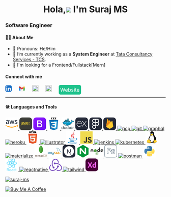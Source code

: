 <h1 align="center"> Hola,<img src="https://media.giphy.com/media/hvRJCLFzcasrR4ia7z/giphy.gif" width="30px"/> I'm Suraj MS</h1>

### Software Engineer

#### :man_technologist: About Me 
- 🤵 Pronouns: He/Him
- 💼 I’m currently working as a <strong>System Engineer</strong> at [Tata Consultancy Services - TCS](https://www.tcs.com/).
- 🏢 I'm looking for a Frontend/Fullstack[Mern] 


#### Connect with me 
<p>	
<a target="_blank" href="https://www.linkedin.com/in/suraj-m-s-757540151/"><img src="https://github.com/tandpfun/skill-icons/blob/main/icons/LinkedIn.svg"  width="20" height="20"></img></a>
&emsp;
<a target="_blank" href="mailto:surajmshivakumar@gmail.com"
><img src="https://github.com/tandpfun/skill-icons/blob/main/icons/Gmail-Light.svg" width="20" height="20" ></img></a>
&emsp;
<a target="_blank" href="https://www.hackerrank.com/profile/SURAJ_M_S"
><img src="https://raw.githubusercontent.com/rahuldkjain/github-profile-readme-generator/master/src/images/icons/Social/hackerrank.svg" width="20" height="20" ></img></a>
&emsp;
<a target="_blank" href="https://leetcode.com/u/SURAJ_M_S/"
><img src="https://raw.githubusercontent.com/rahuldkjain/github-profile-readme-generator/master/src/images/icons/Social/leet-code.svg" width="20" height="20" ></img></a>
&emsp;
<a href="https://my-portfolio-8vjp.onrender.com/" style="color: white; background-color: rgb(29, 194, 139); padding: 5px; text-decoration: none; font-size: 16px; border-radius:5px">
  Website
</a>
<br>
</p>

<hr/>

#### :hammer_and_wrench: Languages and Tools 
<div>
  <p align="left">
           <a href="https://aws.amazon.com" target="_blank" rel="noreferrer"> <img
                src="https://raw.githubusercontent.com/devicons/devicon/master/icons/amazonwebservices/amazonwebservices-original-wordmark.svg"
                alt="aws" width="40" height="40" /> </a> <a href="https://babeljs.io/" target="_blank"
            rel="noreferrer"> <img src="https://github.com/tandpfun/skill-icons/blob/main/icons/Babel.svg" alt="babel"
                width="40" height="40" /> </a> <a href="https://getbootstrap.com" target="_blank" rel="noreferrer"> <img
                src="https://github.com/tandpfun/skill-icons/blob/main/icons/Bootstrap.svg"
                alt="bootstrap" width="40" height="40" /> </a> <a href="https://www.w3schools.com/css/" target="_blank"
            rel="noreferrer"> <img
                src="https://raw.githubusercontent.com/devicons/devicon/master/icons/css3/css3-original-wordmark.svg"
                alt="css3" width="40" height="40" /> </a>  <a href="https://www.docker.com/" target="_blank" rel="noreferrer"> <img
                src="https://raw.githubusercontent.com/devicons/devicon/master/icons/docker/docker-original-wordmark.svg"
                alt="docker" width="40" height="40" /> </a> <a href="https://expressjs.com" target="_blank"
            rel="noreferrer"> <img
                src="https://github.com/tandpfun/skill-icons/blob/main/icons/ExpressJS-Dark.svg"
                alt="express" width="40" height="40" /> </a> <a href="https://www.figma.com/" target="_blank"
            rel="noreferrer"> <img src="https://github.com/tandpfun/skill-icons/blob/main/icons/Figma-Dark.svg" alt="figma" width="40"
                height="40" /> </a> <a href="https://firebase.google.com/" target="_blank" rel="noreferrer"> <img
                src="https://github.com/tandpfun/skill-icons/blob/main/icons/Firebase-Dark.svg" alt="firebase" width="40"
                height="40" /> </a> <a href="https://cloud.google.com" target="_blank" rel="noreferrer"> <img
                src="https://www.vectorlogo.zone/logos/google_cloud/google_cloud-icon.svg" alt="gcp" width="40"
                height="40" /> </a> <a href="https://git-scm.com/" target="_blank" rel="noreferrer"> <img
                src="https://www.vectorlogo.zone/logos/git-scm/git-scm-icon.svg" alt="git" width="40" height="40" />
        </a> <a href="https://graphql.org" target="_blank" rel="noreferrer"> <img
                src="https://www.vectorlogo.zone/logos/graphql/graphql-icon.svg" alt="graphql" width="40" height="40" />
        </a> <a href="https://heroku.com" target="_blank" rel="noreferrer"> <img
                src="https://www.vectorlogo.zone/logos/heroku/heroku-icon.svg" alt="heroku" width="40" height="40" />
        </a> <a href="https://www.w3.org/html/" target="_blank" rel="noreferrer"> <img
                src="https://raw.githubusercontent.com/devicons/devicon/master/icons/html5/html5-original-wordmark.svg"
                alt="html5" width="40" height="40" /> </a> <a href="https://www.adobe.com/in/products/illustrator.html"
            target="_blank" rel="noreferrer"> <img
                src="https://www.vectorlogo.zone/logos/adobe_illustrator/adobe_illustrator-icon.svg" alt="illustrator"
                width="40" height="40" /> </a> <a href="https://www.java.com" target="_blank" rel="noreferrer"> <img
                src="https://raw.githubusercontent.com/devicons/devicon/master/icons/java/java-original.svg" alt="java"
                width="40" height="40" /> </a> <a href="https://developer.mozilla.org/en-US/docs/Web/JavaScript"
            target="_blank" rel="noreferrer"> <img
                src="https://raw.githubusercontent.com/devicons/devicon/master/icons/javascript/javascript-original.svg"
                alt="javascript" width="40" height="40" /> </a> <a href="https://www.jenkins.io" target="_blank"
            rel="noreferrer"> <img src="https://www.vectorlogo.zone/logos/jenkins/jenkins-icon.svg" alt="jenkins"
                width="40" height="40" /> </a> <a href="https://kubernetes.io" target="_blank" rel="noreferrer"> <img
                src="https://www.vectorlogo.zone/logos/kubernetes/kubernetes-icon.svg" alt="kubernetes" width="40"
                height="40" /> </a> <a href="https://www.linux.org/" target="_blank" rel="noreferrer"> <img
                src="https://raw.githubusercontent.com/devicons/devicon/master/icons/linux/linux-original.svg"
                alt="linux" width="40" height="40" /> </a> <a href="https://materializecss.com/" target="_blank"
            rel="noreferrer"> <img
                src="https://raw.githubusercontent.com/prplx/svg-logos/5585531d45d294869c4eaab4d7cf2e9c167710a9/svg/materialize.svg"
                alt="materialize" width="40" height="40" /> </a> <a href="https://www.mongodb.com/" target="_blank"
            rel="noreferrer"> <img
                src="https://raw.githubusercontent.com/devicons/devicon/master/icons/mongodb/mongodb-original-wordmark.svg"
                alt="mongodb" width="40" height="40" /> </a> <a href="https://www.mysql.com/" target="_blank" rel="noreferrer"> <img
                src="https://raw.githubusercontent.com/devicons/devicon/master/icons/mysql/mysql-original-wordmark.svg"
                alt="mysql" width="40" height="40" /> </a> <a href="https://nextjs.org/" target="_blank"
            rel="noreferrer"> <img src="https://github.com/tandpfun/skill-icons/blob/main/icons/NextJS-Dark.svg" alt="nextjs" width="40"
                height="40" /> </a> <a href="https://www.nginx.com" target="_blank" rel="noreferrer"> <img
                src="https://raw.githubusercontent.com/devicons/devicon/master/icons/nginx/nginx-original.svg"
                alt="nginx" width="40" height="40" /> </a> <a href="https://nodejs.org" target="_blank"
            rel="noreferrer"> <img
                src="https://raw.githubusercontent.com/devicons/devicon/master/icons/nodejs/nodejs-original-wordmark.svg"
                alt="nodejs" width="40" height="40" /> </a> <a href="https://www.photoshop.com/en" target="_blank"
            rel="noreferrer"> <img
                src="https://raw.githubusercontent.com/devicons/devicon/master/icons/photoshop/photoshop-line.svg"
                alt="photoshop" width="40" height="40" /> </a>  <a href="https://postman.com" target="_blank"
            rel="noreferrer"> <img src="https://www.vectorlogo.zone/logos/getpostman/getpostman-icon.svg" alt="postman"
                width="40" height="40" /> </a> <a href="https://www.python.org" target="_blank" rel="noreferrer"> <img
                src="https://raw.githubusercontent.com/devicons/devicon/master/icons/python/python-original.svg"
                alt="python" width="40" height="40" /> </a> <a href="https://reactjs.org/" target="_blank" rel="noreferrer"> <img
                src="https://raw.githubusercontent.com/devicons/devicon/master/icons/react/react-original-wordmark.svg"
                alt="react" width="40" height="40" /> </a> <a href="https://reactnative.dev/" target="_blank"
            rel="noreferrer"> <img src="https://reactnative.dev/img/header_logo.svg" alt="reactnative" width="40"
                height="40" /> </a> <a href="https://redux.js.org" target="_blank"
            rel="noreferrer"> <img
                src="https://raw.githubusercontent.com/devicons/devicon/master/icons/redux/redux-original.svg"
                alt="redux" width="40" height="40" /> </a> <a href="https://tailwindcss.com/" target="_blank"
            rel="noreferrer"> <img src="https://www.vectorlogo.zone/logos/tailwindcss/tailwindcss-icon.svg"
                alt="tailwind" width="40" height="40" /> </a> <a href="https://www.adobe.com/products/xd.html"
            target="_blank" rel="noreferrer"> <img src="https://github.com/tandpfun/skill-icons/blob/main/icons/XD.svg" alt="xd"
                width="40" height="40" /> </a> </p>

                
<p align="left"> <a href="https://github.com/ryo-ma/github-profile-trophy"><img src="https://github-profile-trophy.vercel.app/?username=suraj-ms" alt="suraj-ms" /></a> </p>

<a href="https://www.buymeacoffee.com/surajmshivf" target="_blank"><img src="https://cdn.buymeacoffee.com/buttons/v2/default-yellow.png" alt="Buy Me A Coffee" style="height: fit-content!important;width: 150px !important;" ></a>

</div>  

